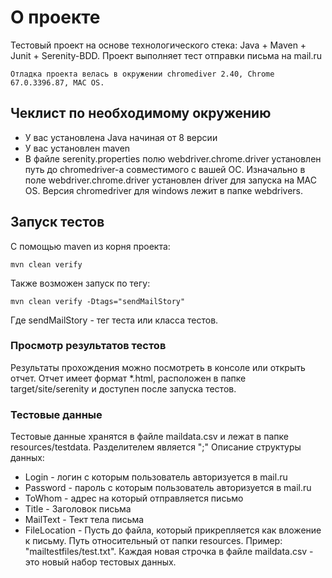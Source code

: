 # О проекте

Тестовый проект на основе технологического стека: Java + Maven + Junit + Serenity-BDD.
Проект выполняет тест отправки письма на mail.ru
```
Отладка проекта велась в окружении chromediver 2.40, Chrome 67.0.3396.87, MAC OS.
```

## Чеклист по необходимому окружению

* У вас установлена Java начиная от 8 версии
* У вас установлен maven
* В файле serenity.properties полю webdriver.chrome.driver установлен путь до chromedriver-a совместимого с вашей ОС.
Изначально в поле webdriver.chrome.driver установлен driver для запуска на MAC OS.
Версия chromedriver для windows лежит в папке webdrivers.

## Запуск тестов

С помощью maven из корня проекта:
```
mvn clean verify
```
Также возможен запуск по тегу:
```
mvn clean verify -Dtags="sendMailStory"
```
Где sendMailStory - тег теста или класса тестов.


### Просмотр результатов тестов

Результаты прохождения можно посмотреть в консоле или открыть отчет.
Отчет имеет формат *.html, расположен в папке target/site/serenity и доступен после запуска тестов.


### Тестовые данные
Тестовые данные хранятся в файле maildata.csv и лежат в папке resources/testdata. Разделителем является ";"
Описание структуры данных:
* Login - логин с которым пользователь авторизуется в mail.ru
* Password - пароль с которым пользователь авторизуется в mail.ru
* ToWhom - адрес на который отправляется письмо
* Title - Заголовок письма
* MailText - Тект тела письма
* FileLocation - Пусть до файла, который прикрепляется как вложение к письму.
Путь относительный от папки resources. Пример: "mailtestfiles/test.txt".
Каждая новая строчка в файле maildata.csv - это новый набор тестовых данных.
